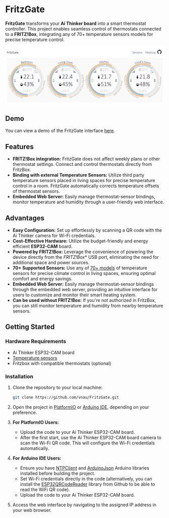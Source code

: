 # FritzGate
**FritzGate** transforms your **Ai Thinker board** into a smart thermostat controller. This project enables seamless control of thermostats connected to a **FRITZ!Box**, integrating any of 70+ temperature sensors models for precise temperature control.

![FritzGate screenshot](docs/FritzGate_Screenshot.svg)

## Demo

You can view a demo of the FritzGate interface [here](https://vnau.github.io/FritzGate/).

## Features

- **FRITZ!Box integration:** FritzGate does not affect weekly plans or other thermostat settings. Connect and control thermostats directly from FritzBox.
- **Binding with external Temperature Sensors:** Utilize third party temperature sensors placed in living spaces for precise temperature control in a room. FritzGate automatically corrects temperature offsets of thermostat sensors.
- **Embedded Web Server:** Easily manage thermostat-sensor bindings, monitor temperature and humidity through a user-friendly web interface.

## Advantages

- **Easy Configuration:** Set up effortlessly by scanning a QR code with the Ai Thinker camera for Wi-Fi credentials.
- **Cost-Effective Hardware:** Utilize the budget-friendly and energy efficient **ESP32-CAM** board.
- **Powered by FRITZ!Box:** Leverage the convenience of powering the device directly from the *FRITZ!Box** USB port, eliminating the need for additional space and power sources.
- **70+ Supported Sensors:** Use any of [70+ models](https://decoder.theengs.io/devices/devices.html) of temperature sensors for precise climate control in living spaces, ensuring optimal comfort and energy savings.
- **Embedded Web Server:** Easily manage thermostat-sensor bindings through the embedded web server, providing an intuitive interface for users to customize and monitor their smart heating system.
- **Can be used without FRITZ!Box:** If you're not authorized in FritzBox, you can still monitor temperature and humidity from nearby temperature sensors.

## Getting Started

### Hardware Requirements

- Ai Thinker ESP32-CAM board
- [Temperature sensors](https://decoder.theengs.io/devices/devices.html)
- Fritzbox with compatible thermostats (optional)

### Installation

1. Clone the repository to your local machine:

    ```bash
    git clone https://github.com/vnau/FritzGate.git
    ```

2. Open the project in [PlatformIO](https://platformio.org/) or [Arduino IDE](https://www.arduino.cc/en/software), depending on your preference.

3. **For PlatformIO Users:**
   - Upload the code to your Ai Thinker ESP32-CAM board.
   - After the first start, use the Ai Thinker ESP32-CAM board camera to scan the Wi-Fi QR code. This will configure the Wi-Fi credentials automatically.

4. **For Arduino IDE Users:**
   - Ensure you have  [NTPClient](https://github.com/arduino-libraries/NTPClient) and [ArduinoJson](https://github.com/bblanchon/ArduinoJson) Arduino libraries installed before building the project.
   - Set Wi-Fi credentials directly in the code (alternatively, you can install the [ESP32QRCodeReader](https://github.com/alvarowolfx/ESP32QRCodeReader) library from Github to be able to read the WiFi QR code).
   - Upload the code to your Ai Thinker ESP32-CAM board.

5. Access the web interface by navigating to the assigned IP address in your web browser.
